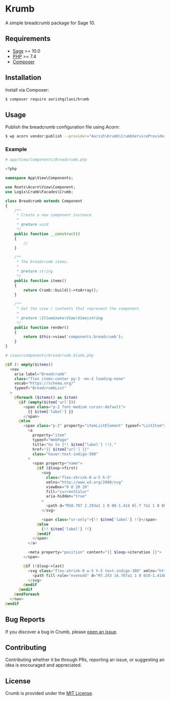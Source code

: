 # Krumb

A simple breadcrumb package for Sage 10.

## Requirements

- [Sage](https://github.com/roots/sage) >= 10.0
- [PHP](https://secure.php.net/manual/en/install.php) >= 7.4
- [Composer](https://getcomposer.org/download/)

## Installation

Install via Composer:

```bash
$ composer require aarishgilani/krumb
```

## Usage

Publish the breadcrumb configuration file using Acorn:

```sh
$ wp acorn vendor:publish --provider="Aarish\Krumb\CrumbServiceProvider"
```

### Example

```php
# app/View/Components/Breadcrumb.php

<?php

namespace App\View\Components;

use Roots\Acorn\View\Component;
use Log1x\Crumb\Facades\Crumb;

class Breadcrumb extends Component
{
    /**
     * Create a new component instance.
     *
     * @return void
     */
    public function __construct()
    {
        //
    }

    /**
     * The breadcrumb items.
     *
     * @return string
     */
    public function items()
    {
        return Crumb::build()->toArray();
    }

    /**
     * Get the view / contents that represent the component.
     *
     * @return \Illuminate\View\View|string
     */
    public function render()
    {
        return $this->view('components.breadcrumb');
    }
}
```

```php
# views/components/breadcrumb.blade.php

@if (! empty($items))
  <nav
    aria-label="Breadcrumb"
    class="flex items-center py-2 -mx-2 leading-none"
    vocab="https://schema.org/"
    typeof="BreadcrumbList"
  >
    @foreach ($items() as $item)
      @if (empty($item['url']))
        <span class="p-2 font-medium cursor-default">
          {{ $item['label'] }}
        </span>
      @else
        <span class="p-2" property="itemListElement" typeof="ListItem">
          <a
            property="item"
            typeof="WebPage"
            title="Go to {!! $item['label'] !!}."
            href="{{ $item['url'] }}"
            class="hover:text-indigo-500"
          >
            <span property="name">
              @if ($loop->first)
                <svg
                  class="flex-shrink-0 w-5 h-5"
                  xmlns="http://www.w3.org/2000/svg"
                  viewBox="0 0 20 20"
                  fill="currentColor"
                  aria-hidden="true"
                >
                  <path d="M10.707 2.293a1 1 0 00-1.414 0l-7 7a1 1 0 001.414 1.414L4 10.414V17a1 1 0 001 1h2a1 1 0 001-1v-2a1 1 0 011-1h2a1 1 0 011 1v2a1 1 0 001 1h2a1 1 0 001-1v-6.586l.293.293a1 1 0 001.414-1.414l-7-7z" />
                </svg>

                <span class="sr-only">{!! $item['label'] !!}</span>
              @else
                {!! $item['label'] !!}
              @endif
            </span>
          </a>

          <meta property="position" content="{{ $loop->iteration }}">
        </span>

        @if (!$loop->last)
          <svg class="flex-shrink-0 w-5 h-5 text-indigo-300" xmlns="http://www.w3.org/2000/svg" viewBox="0 0 20 20" fill="currentColor" aria-hidden="true">
            <path fill-rule="evenodd" d="M7.293 14.707a1 1 0 010-1.414L10.586 10 7.293 6.707a1 1 0 011.414-1.414l4 4a1 1 0 010 1.414l-4 4a1 1 0 01-1.414 0z" clip-rule="evenodd" />
          </svg>
        @endif
      @endif
    @endforeach
  </nav>
@endif
```

## Bug Reports

If you discover a bug in Crumb, please [open an issue](https://github.com/log1x/crumb/issues).

## Contributing

Contributing whether it be through PRs, reporting an issue, or suggesting an idea is encouraged and appreciated.

## License

Crumb is provided under the [MIT License](https://github.com/log1x/crumb/blob/master/LICENSE.md).
